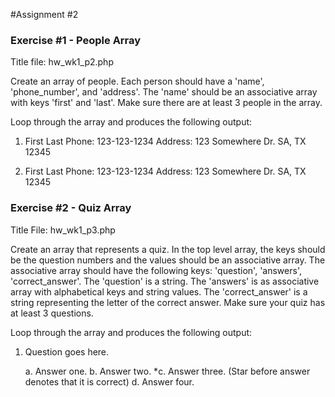 #Assignment #2

### Exercise #1 - People Array

Title file: hw_wk1_p2.php

Create an array of people. Each person should have a 'name', 'phone_number', and 'address'. The 'name' should be an associative array with keys 'first' and 'last'. Make sure there are at least 3 people in the array.

Loop through the array and produces the following output:

1. First Last
   Phone: 123-123-1234
   Address: 123 Somewhere Dr. SA, TX 12345

2. First Last
   Phone: 123-123-1234
   Address: 123 Somewhere Dr. SA, TX 12345


### Exercise #2 - Quiz Array

Title File: hw_wk1_p3.php

Create an array that represents a quiz. In the top level array, the keys should be the question numbers and the values should be an associative array. The associative array should have the following keys: 'question', 'answers', 'correct_answer'. The 'question' is a string. The 'answers' is as associative array with alphabetical keys and string values. The 'correct_answer' is a string representing the letter of the correct answer. Make sure your quiz has at least 3 questions.

Loop through the array and produces the following output:

1. Question goes here.

   a. Answer one.
   b. Answer two.
  *c. Answer three. (Star before answer denotes that it is correct)
   d. Answer four.